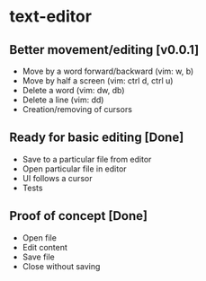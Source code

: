 # text-editor

## Better movement/editing [v0.0.1]
 * Move by a word forward/backward (vim: w, b)
 * Move by half a screen (vim: ctrl d, ctrl u)
 * Delete a word (vim: dw, db)
 * Delete a line (vim: dd)
 * Creation/removing of cursors


## Ready for basic editing [Done]
 * Save to a particular file from editor
 * Open particular file in editor
 * UI follows a cursor
 * Tests


## Proof of concept [Done]
 * Open file
 * Edit content
 * Save file
 * Close without saving
